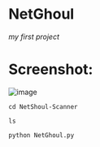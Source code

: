 # NetGhoul
*my first project*
# Screenshot:
![image](https://github.com/user-attachments/assets/4e6ab960-e7d6-4804-967f-370c2cf4e741)


```
cd NetShoul-Scanner
```
```
ls
```
```
python NetGhoul.py
```



